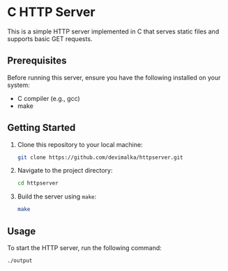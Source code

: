 # C HTTP Server

This is a simple HTTP server implemented in C that serves static files and supports basic GET requests.

## Prerequisites

Before running this server, ensure you have the following installed on your system:

- C compiler (e.g., gcc)
- make

## Getting Started

1. Clone this repository to your local machine:

    ```bash
    git clone https://github.com/devimalka/httpserver.git
    ```

2. Navigate to the project directory:

    ```bash
    cd httpserver
    ```

3. Build the server using `make`:

    ```bash
    make
    ```

## Usage

To start the HTTP server, run the following command:

```bash
./output
